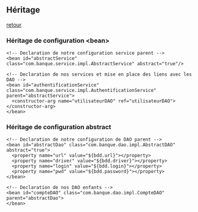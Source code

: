 ## Héritage

[retour](https://github.com/grouault/spring-tutorial/blob/master/spring-contexte/notes/balise-attributs-xml/configuration-xml.md)

### Héritage de configuration &lt;bean&gt;
    <!-- Declaration de notre configuration service parent -->
    <bean id="abstractService" class="com.banque.service.impl.AbstractService" abstract="true"/>	

    <!-- Declaration de nos services et mise en place des liens avec les DAO -->
    <bean id="authentificationService" class="com.banque.service.impl.AuthentificationService" parent="abstractService">
      <constructor-arg name="utilisateurDAO" ref="utilisateurDAO"></constructor-arg>
    </bean>

### Héritage de configuration abstract
    <!-- Declaration de notre configuration de DAO parent -->
    <bean id="abstractDao" class="com.banque.dao.impl.AbstractDAO" abstract="true">
      <property name="url" value="${bdd.url}"></property>
      <property name="driver" value="${bdd.driver}"></property>
      <property name="login" value="${bdd.login}"></property>
      <property name="pwd" value="${bdd.password}"></property>
    </bean>
    
    <!-- Declaration de nos DAO enfants -->
    <bean id="compteDAO" class="com.banque.dao.impl.CompteDAO" parent="abstractDao">
    </bean>
